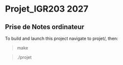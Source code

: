 # Projet_IGR203 2027
## Prise de Notes ordinateur

To build and launch this project navigate to projet/, then:

>   make

>   ./projet
